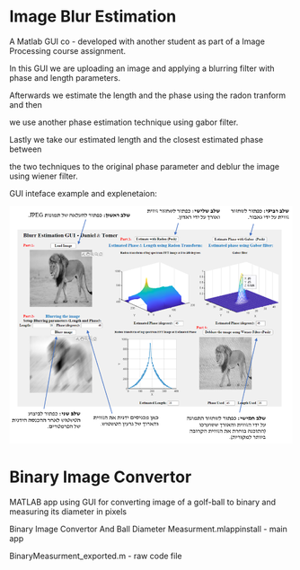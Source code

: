 # Image Blur Estimation 

A Matlab GUI co - developed with another student as part of a Image Processing course assignment.

In this GUI we are uploading an image and applying a blurring filter with phase and length parameters.

Afterwards we estimate the length and the phase using the radon tranform and then 

we use another phase estimation technique using gabor filter. 

Lastly we take our estimated length and the closest estimated phase between 

the two techniques to the original phase parameter and deblur the image using wiener filter.

GUI inteface example and explenetaion:

![](readme_images/image.png)


# Binary Image Convertor

MATLAB app using GUI for converting image of a golf-ball to binary and measuring its diameter in pixels 

Binary Image Convertor And Ball Diameter Measurment.mlappinstall - main app

BinaryMeasurment_exported.m - raw code file
